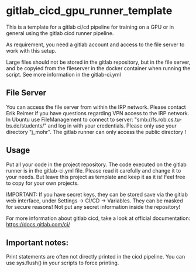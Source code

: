 # gitlab_cicd_gpu_runner_template

This is a template for a gitlab ci/cd pipeline for training on a GPU or in general using the gitlab cicd runner pipeline.

As requirement, you need a gitlab account and access to the file server to work with this setup. 

Large files should not be stored in the gitlab repository, but in the file server, and be copyied from the fileserver
in the docker container when running the script. See more information in the gitlab-ci.yml

## File Server

You can access the file server from within the IRP network. Please contact Erik Reimer if you have questions regarding VPN access to the IRP network.
In Ubuntu use FileManagement to connect to server: "smb://fs.rob.cs.tu-bs.de/students/" and log in with your credentials.
Please only use your directory "j_mohr". The gitlab runner can only access the public directory ! 

## Usage

Put all your code in the project repository. 
The code executed on the gitlab runner is in the gitlab-ci.yml file.
Please read it carefully and change it to your needs.
But leave this project as template and keep it as it is! Feel free to copy for your own projects.

IMPORTANT: If you have secret keys, they can be stored save via the gitlab web interface, under Settings -> CI/CD -> Variables. 
They can be masked for secure reasons! Not put any secret information inside the repository!

For more information about gitlab cicd, take a look at official documentation: https://docs.gitlab.com/ci/


## Important notes:

Print statements are often not directly printed in the cicd pipeline. You can use sys.flush() in your scripts to force printing.